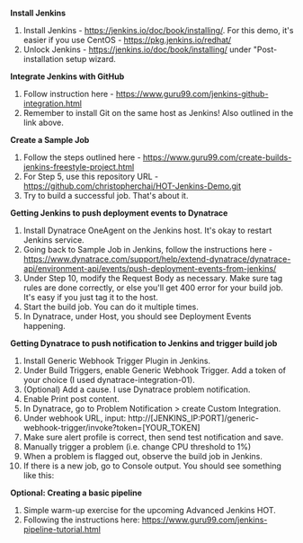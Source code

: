 **Install Jenkins**
1. Install Jenkins - https://jenkins.io/doc/book/installing/. For this demo, it's easier if you use CentOS - https://pkg.jenkins.io/redhat/
2. Unlock Jenkins - https://jenkins.io/doc/book/installing/ under "Post-installation setup wizard.

**Integrate Jenkins with GitHub**
1. Follow instruction here - https://www.guru99.com/jenkins-github-integration.html
2. Remember to install Git on the same host as Jenkins! Also outlined in the link above.

**Create a Sample Job**
1. Follow the steps outlined here - https://www.guru99.com/create-builds-jenkins-freestyle-project.html
2. For Step 5, use this repository URL - https://github.com/christopherchai/HOT-Jenkins-Demo.git
3. Try to build a successful job. That's about it.

**Getting Jenkins to push deployment events to Dynatrace**
1. Install Dynatrace OneAgent on the Jenkins host. It's okay to restart Jenkins service.
2. Going back to Sample Job in Jenkins, follow the instructions here - https://www.dynatrace.com/support/help/extend-dynatrace/dynatrace-api/environment-api/events/push-deployment-events-from-jenkins/
3. Under Step 10, modify the Request Body as necessary. Make sure tag rules are done correctly, or else you'll get 400 error for your build job. It's easy if you just tag it to the host.
4. Start the build job. You can do it multiple times.
5. In Dynatrace, under Host, you should see Deployment Events happening.

**Getting Dynatrace to push notification to Jenkins and trigger build job**
1. Install Generic Webhook Trigger Plugin in Jenkins.
2. Under Build Triggers, enable Generic Webhook Trigger. Add a token of your choice (I used dynatrace-integration-01).
3. (Optional) Add a cause. I use Dynatrace problem notification.
4. Enable Print post content.
5. In Dynatrace, go to Problem Notification > create Custom Integration.
6. Under webhook URL, input: http://[JENKINS_IP:PORT]/generic-webhook-trigger/invoke?token=[YOUR_TOKEN]
7. Make sure alert profile is correct, then send test notification and save.
8. Manually trigger a problem (i.e. change CPU threshold to 1%)
9. When a problem is flagged out, observe the build job in Jenkins.
10. If there is a new job, go to Console output. You should see something like this:



**Optional: Creating a basic pipeline**
1. Simple warm-up exercise for the upcoming Advanced Jenkins HOT.
2. Following the instructions here: https://www.guru99.com/jenkins-pipeline-tutorial.html
